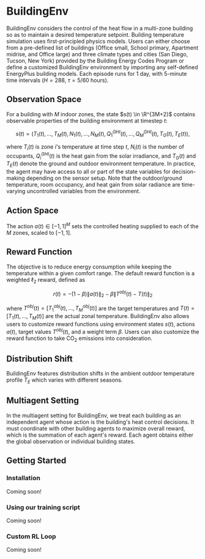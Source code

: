# BuildingEnv

BuildingEnv considers the control of the heat flow in a multi-zone building so as to maintain a desired temperature setpoint.  Building temperature simulation uses first-principled physics models. Users can either choose from a pre-defined list of buildings (Office small, School primary, Apartment midrise, and Office large) and three climate types and cities (San Diego, Tucson, New York) provided by the Building Energy Codes Program or define a customized BuildingEnv environment by importing any self-defined EnergyPlus building models. Each episode runs for 1 day, with 5-minute time intervals ($H = 288$, $\tau = 5/60$ hours).

## Observation Space
For a building with $M$ indoor zones, the state $s(t) \in \R^{3M+2}$ contains observable properties of the building environment at timestep $t$:

$$
s(t) = (T_1(t), ...,T_{M}(t), N_1(t), ..., N_{M}(t), Q_{1}^{GHI}(t), ..., Q_{M}^{GHI}(t), T_G(t), T_{E}(t)),
$$

where $T_i(t)$ is zone $i$'s temperature at time step $t$, $N_i(t)$ is the number of occupants, $Q_{i}^{GHI}(t)$ is the heat gain from the solar irradiance, and $T_G(t)$ and $T_E(t)$ denote the ground and outdoor environment temperature. In practice, the agent may have access to all or part of the state variables for decision-making depending on the sensor setup. Note that the outdoor/ground temperature, room occupancy, and heat gain from solar radiance are time-varying uncontrolled variables from the environment.

## Action Space
The action $a(t) \in [-1, 1]^M$ sets the controlled heating supplied to each of the $M$ zones, scaled to $[-1, 1]$.

## Reward Function
The objective is to reduce energy consumption while keeping the temperature within a given comfort range. The default reward function is a weighted $\ell_2$ reward, defined as

$$
    r(t) = - (1-\beta) \|a(t)\|_2 - \beta \|T^{obj}(t)-T(t)\|_2
$$

where $T^{obj}(t)=[T^{obj}_{1}(t),...,T^{obj}_{M}(t)]$ are the target temperatures and $T(t)=[T_{1}(t),...,T_{M}(t)]$ are the actual zonal temperature. BuildingEnv also allows users to customize reward functions using environment states $s(t)$, actions $a(t)$, target values $T^{obj}(t)$, and a weight term $\beta$. Users can also customize the reward function to take CO<sub>2</sub> emissions into consideration.

## Distribution Shift
BuildingEnv features distribution shifts in the ambient outdoor temperature profile $T_E$ which varies with different seasons.

## Multiagent Setting
In the multiagent setting for BuildingEnv, we treat each building as an independent agent whose action is the building's heat control decisions. It must coordinate with other building agents to maximize overall reward, which is the summation of each agent's reward. Each agent obtains either the global observation or individual building states.

## Getting Started

### Installation

Coming soon!

### Using our training script

Coming soon!

### Custom RL Loop

Coming soon!
